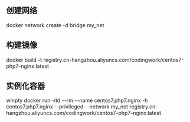 ## 创建网络
docker network create -d bridge my_net

## 构建镜像
docker build -t registry.cn-hangzhou.aliyuncs.com/codingwork/centos7-php7-nginx:latest .

## 实例化容器
winpty docker run -itd --rm --name centos7.php7.nginx -h centos7.php7.nginx --privileged --network my_net registry.cn-hangzhou.aliyuncs.com/codingwork/centos7-php7-nginx:latest
